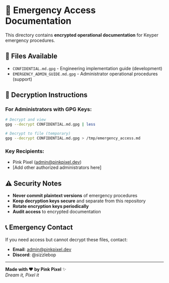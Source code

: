 # 🚨 Emergency Access Documentation

This directory contains **encrypted operational documentation** for Keyper emergency procedures.

## 🔐 **Files Available**
- `CONFIDENTIAL.md.gpg` - Engineering implementation guide (development)
- `EMERGENCY_ADMIN_GUIDE.md.gpg` - Administrator operational procedures (support)

## 🔑 **Decryption Instructions**

### For Administrators with GPG Keys:
```bash
# Decrypt and view
gpg --decrypt CONFIDENTIAL.md.gpg | less

# Decrypt to file (temporary)
gpg --decrypt CONFIDENTIAL.md.gpg > /tmp/emergency_access.md
```

### Key Recipients:
- Pink Pixel (admin@pinkpixel.dev)
- [Add other authorized administrators here]

## ⚠️ **Security Notes**
- **Never commit plaintext versions** of emergency procedures
- **Keep decryption keys secure** and separate from this repository
- **Rotate encryption keys periodically**
- **Audit access** to encrypted documentation

## 📞 **Emergency Contact**
If you need access but cannot decrypt these files, contact:
- **Email**: admin@pinkpixel.dev
- **Discord**: @sizzlebop

---

**Made with ❤️ by Pink Pixel** ✨  
*Dream it, Pixel it*
